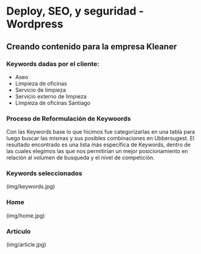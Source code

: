 # Deploy, SEO, y seguridad - Wordpress

## Creando contenido para la empresa Kleaner

### Keywords dadas por el cliente:

- Aseo
- Limpieza de oficinas 
- Servicio de limpieza 
- Servicio externo de limpieza
- Limpieza de oficinas Santiago

### Proceso de Reformulación de Keywoords

Con las Keywords base lo que hicimos fue categorizarlas en una tabla para luego buscar las mismas y sus posibles combinaciones en Ubbersugest. El resultado encontrado es una lista más específica de Keywords, dentro de las cuales elegimos las que nos permitirían un mejor posicionamiento en relación al volumen de busqueda y el nivel de competición.

### Keywords seleccionados

(img/keywords.jpg)

### Home

(img/home.jpg)

### Artículo

(img/article.jpg)


